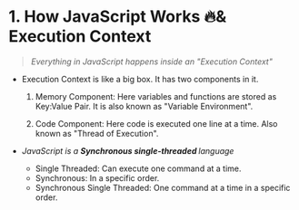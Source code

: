 # 1. How JavaScript Works 🔥& Execution Context

> *Everything in JavaScript happens inside an "Execution Context"*

* Execution Context is like a big box. It has two components in it.

    1. Memory Component: Here variables and functions are stored as Key:Value Pair.
    It is also known as "Variable Environment".

    2. Code Component: Here code is executed one line at a time. Also known as "Thread of Execution".

* *JavaScript is a <b>Synchronous single-threaded </b> language*

    * Single Threaded: Can execute one command at a time.
    * Synchronous: In a specific order.
    * Synchronous Single Threaded: One command at a time in a specific order.



